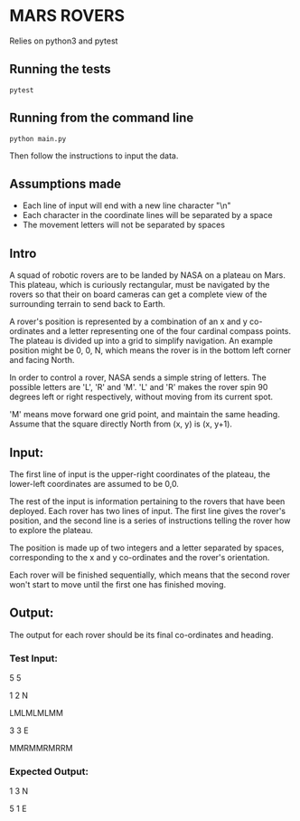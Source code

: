 # MARS ROVERS

Relies on python3 and pytest

## Running the tests

`pytest`

## Running from the command line

`python main.py`

Then follow the instructions to input the data.

## Assumptions made

- Each line of input will end with a new line character "\n"
- Each character in the coordinate lines will be separated by a space
- The movement letters will not be separated by spaces

## Intro

A squad of robotic rovers are to be landed by NASA on a plateau on Mars.
This plateau, which is curiously rectangular, must be navigated by the rovers so that their on
board cameras can get a complete view of the surrounding terrain to send back to Earth.

A rover's position is represented by a combination of an x and y co-ordinates and a letter
representing one of the four cardinal compass points. The plateau is divided up into a grid to
simplify navigation. An example position might be 0, 0, N, which means the rover is in the bottom
left corner and facing North.

In order to control a rover, NASA sends a simple string of letters. The possible letters are 'L', 'R'
and 'M'. 'L' and 'R' makes the rover spin 90 degrees left or right respectively, without moving
from its current spot.

'M' means move forward one grid point, and maintain the same heading.
Assume that the square directly North from (x, y) is (x, y+1).

## Input:

The first line of input is the upper-right coordinates of the plateau, the lower-left coordinates are
assumed to be 0,0.

The rest of the input is information pertaining to the rovers that have been deployed. Each rover
has two lines of input. The first line gives the rover's position, and the second line is a series of
instructions telling the rover how to explore the plateau.

The position is made up of two integers and a letter separated by spaces, corresponding to the x
and y co-ordinates and the rover's orientation.

Each rover will be finished sequentially, which means that the second rover won't start to move
until the first one has finished moving.

## Output:

The output for each rover should be its final co-ordinates and heading.

### Test Input:

5 5

1 2 N

LMLMLMLMM

3 3 E

MMRMMRMRRM

### Expected Output:

1 3 N

5 1 E

